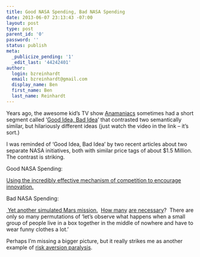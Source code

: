 ```yaml
---
title: Good NASA Spending, Bad NASA Spending
date: 2013-06-07 23:13:43 -07:00
layout: post
type: post
parent_id: '0'
password: ''
status: publish
meta:
  _publicize_pending: '1'
  _edit_last: '44242401'
author:
  login: bzreinhardt
  email: bzreinhardt@gmail.com
  display_name: Ben
  first_name: Ben
  last_name: Reinhardt
---
```


<p>Years ago, the awesome kid’s TV show <a href="http://en.wikipedia.org/wiki/Anamaniacs" target="_blank">Anamaniacs</a> sometimes had a short segment called ‘<a href="http://www.youtube.com/watch?v=f8PhzrmBgMI" target="_blank">Good Idea, Bad Idea</a>’ that contrasted two semantically similar, but hilariously different ideas (just watch the video in the link – it’s sort.)</p>
<p>I was reminded of ‘Good Idea, Bad Idea’ by two recent articles about two separate NASA initiatives, both with similar price tags of about $1.5 Million. The contrast is striking.</p>
<p>Good NASA Spending:</p>
<p><a href="http://www.reuters.com/article/2013/06/05/us-usa-robots-idUSBRE95419T20130605" target="_blank">Using the incredibly effective mechanism of competition to encourage innovation.</a></p>
<p>Bad NASA Spending:</p>
<p><a href="http://www.staradvertiser.com/news/breaking/20130605_Mars_habitat_program_on_Mauna_Loa_gets_12M_NASA_grant.html" target="_blank"> Yet another simulated Mars mission.</a>  <a href="http://en.wikipedia.org/wiki/Mars_500" target="_blank">How many</a> <a href="http://www.huffingtonpost.com/2013/06/03/mock-mars-mission-training-program-arctic_n_3378859.html" target="_blank">are necessary</a>?  There are only so many permutations of ‘let’s observe what happens when a small group of people live in a box together in the middle of nowhere and have to wear funny clothes a lot.’</p>
<p>Perhaps I’m missing a bigger picture, but it really strikes me as another example of <a href="http://benjaminreinhardt.wordpress.com/2013/06/02/risk-aversion-paralysis/" target="_blank">risk aversion paralysis</a>.</p>

